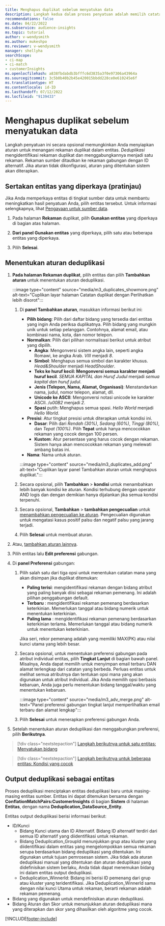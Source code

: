 ```yaml
---
title: Menghapus duplikat sebelum menyatukan data
description: Langkah kedua dalam proses penyatuan adalah memilih catatan mana yang akan disimpan ketika duplikat ditemukan.
recommendations: false
ms.date: 04/22/2022
ms.subservice: audience-insights
ms.topic: tutorial
author: v-wendysmith
ms.author: mukeshpo
ms.reviewer: v-wendysmith
manager: shellyha
searchScope:
- ci-map
- ci-match
- customerInsights
ms.openlocfilehash: a838fbdabdb3bfffc6d3835a3f0e97306a43964a
ms.sourcegitcommit: 3c5b0b40b2b45e420015bbdd228ce0e610245e6f
ms.translationtype: HT
ms.contentlocale: id-ID
ms.lasthandoff: 07/12/2022
ms.locfileid: "9139433"
---
```

# <a name="remove-duplicates-before-unifying-data"></a>Menghapus duplikat sebelum menyatukan data

Langkah penyatuan ini secara opsional memungkinkan Anda menyiapkan aturan untuk menangani rekaman duplikat dalam entitas. *Deduplikasi* mengidentifikasi rekaman duplikat dan menggabungkannya menjadi satu rekaman. Rekaman sumber ditautkan ke rekaman gabungan dengan ID alternatif. Jika aturan tidak dikonfigurasi, aturan yang ditentukan sistem akan diterapkan.

## <a name="include-enriched-entities-preview"></a>Sertakan entitas yang diperkaya (pratinjau)

Jika Anda memperkaya entitas di tingkat sumber data untuk membantu meningkatkan hasil penyatuan Anda, pilih entitas tersebut. Untuk informasi selengkapnya, lihat [Pengayaan untuk sumber data](data-sources-enrichment.md).

1. Pada halaman **Rekaman** duplikat, pilih **Gunakan entitas** yang diperkaya di bagian atas halaman.

1. **Dari panel Gunakan entitas** yang diperkaya, pilih satu atau beberapa entitas yang diperkaya.

1. Pilih **Selesai**.

## <a name="define-deduplication-rules"></a>Menentukan aturan deduplikasi

1. **Pada halaman Rekaman duplikat**, pilih entitas dan pilih **Tambahkan aturan** untuk menentukan aturan deduplikasi.

   :::image type="content" source="media/m3_duplicates_showmore.png" alt-text="Cuplikan layar halaman Catatan duplikat dengan Perlihatkan lebih disorot":::

   1. Di **panel Tambahkan aturan**, masukkan informasi berikut ini:
      - **Pilih bidang**: Pilih dari daftar bidang yang tersedia dari entitas yang ingin Anda periksa duplikatnya. Pilih bidang yang mungkin unik untuk setiap pelanggan. Contohnya, alamat email, atau kombinasi nama, kota, dan nomor telepon.
      - **Normalkan**: Pilih dari pilihan normalisasi berikut untuk atribut yang dipilih.
        - **Angka**: Mengonversi sistem angka lain, seperti angka Romawi, ke angka Arab. *VIII* menjadi *8*.
        - **Simbol**: Menghapus semua simbol dan karakter khusus. *Head&Shoulder* menjadi *HeadShoulder*.
        - **Teks ke huruf kecil: Mengonversi semua karakter menjadi huruf kecil**. *SEMUA KAPITAL dan Huruf Judul* menjadi *semua kapital dan huruf judul*.
        - **Jenis (Telepon, Nama, Alamat, Organisasi)**: Menstandarkan nama, judul, nomor telepon, alamat, dll.
        - **Unicode ke ASCII**: Mengonversi notasi unicode ke karakter ASCII. */u00B2* menjadi *2*.
        - **Spasi** putih: Menghapus semua spasi. *Hello   World* menjadi *Hello World*.
      - **Presisi**: Atur tingkat presisi untuk diterapkan untuk kondisi ini.
        - **Dasar**: Pilih dari *Rendah (30%)*, *Sedang (60%)*, *Tinggi (80%)*, dan *Tepat (100%)*. Pilih **Tepat** untuk hanya mencocokkan rekaman yang cocok dengan 100 persen.
        - **Kustom**: Atur persentase yang harus cocok dengan rekaman. Sistem hanya akan mencocokkan rekaman yang melewati ambang batas ini.
      - **Nama**: Nama untuk aturan.

      :::image type="content" source="media/m3_duplicates_add.png" alt-text="Cuplikan layar panel Tambahkan aturan untuk menghapus duplikat.":::

   1. Secara opsional, pilih **Tambahkan** > **kondisi** untuk menambahkan lebih banyak kondisi ke aturan. Kondisi terhubung dengan operator AND logis dan dengan demikian hanya dijalankan jika semua kondisi terpenuhi.

   1. Secara opsional, **Tambahkan** > **tambahkan pengecualian** untuk [menambahkan pengecualian ke aturan](match-entities.md#add-exceptions-to-a-rule). Pengecualian digunakan untuk mengatasi kasus positif palsu dan negatif palsu yang jarang terjadi.

   1. Pilih **Selesai** untuk membuat aturan.

1. Atau, [tambahkan aturan lainnya](#define-deduplication-rules).

1. Pilih entitas lalu **Edit preferensi** gabungan.

1. Di **panel Preferensi** gabungan:
   1. Pilih salah satu dari tiga opsi untuk menentukan catatan mana yang akan disimpan jika duplikat ditemukan:
      - **Paling terisi**: mengidentifikasi rekaman dengan bidang atribut yang paling banyak diisi sebagai rekaman pemenang. Ini adalah pilihan penggabungan default.
      - **Terbaru** : mengidentifikasi rekaman pemenang berdasarkan keterkinian. Memerlukan tanggal atau bidang numerik untuk menentukan keterkinian.
      - **Paling lama** : mengidentifikasi rekaman pemenang berdasarkan keterkinian terlama. Memerlukan tanggal atau bidang numerik untuk menentukan keterkinian.
      
      Jika seri, rekor pemenang adalah yang memiliki MAX(PK) atau nilai kunci utama yang lebih besar.
      
   1. Secara opsional, untuk menentukan preferensi gabungan pada atribut individual entitas, pilih **Tingkat Lanjut** di bagian bawah panel. Misalnya, Anda dapat memilih untuk menyimpan email terbaru DAN alamat terlengkap dari catatan yang berbeda. Perluas entitas untuk melihat semua atributnya dan tentukan opsi mana yang akan digunakan untuk atribut individual. Jika Anda memilih opsi berbasis kebaruan, Anda juga perlu menentukan bidang tanggal/waktu yang menentukan kebaruan.

      :::image type="content" source="media/m3_adv_merge.png" alt-text="Panel preferensi gabungan tingkat lanjut memperlihatkan email terbaru dan alamat lengkap":::

   1. Pilih **Selesai** untuk menerapkan preferensi gabungan Anda.

1. Setelah menentukan aturan deduplikasi dan menggabungkan preferensi, pilih **Berikutnya**.
  
> [!div class="nextstepaction"]
> [Langkah berikutnya untuk satu entitas: Menyatukan bidang](merge-entities.md)

> [!div class="nextstepaction"]
> [Langkah berikutnya untuk beberapa entitas: Kondisi yang cocok](match-entities.md)

## <a name="deduplication-output-as-an-entity"></a>Output deduplikasi sebagai entitas

Proses deduplikasi menciptakan entitas deduplikasi baru untuk masing-masing entitas sumber. Entitas ini dapat ditemukan bersama dengan **ConflationMatchPairs:CustomerInsights** di bagian **Sistem** di halaman **Entitas**, dengan nama **Deduplication_DataSource_Entity**.

Entitas output deduplikasi berisi informasi berikut:

- ID/Kunci
  - Bidang Kunci utama dan ID Alternatif. Bidang ID alternatif terdiri dari semua ID alternatif yang diidentifikasi untuk rekaman.
  - Bidang Deduplication_GroupId menunjukkan grup atau kluster yang diidentifikasi dalam entitas yang mengelompokkan semua rekaman serupa berdasarkan bidang deduplikasi yang ditentukan. Ini digunakan untuk tujuan pemrosesan sistem. Jika tidak ada aturan deduplikasi manual yang ditentukan dan aturan deduplikasi yang didefinisikan sistem berlaku, Anda tidak dapat menemukan bidang ini dalam entitas output deduplikasi.
  - Deduplication_WinnerId: Bidang ini berisi ID pemenang dari grup atau kluster yang teridentifikasi. Jika Deduplication_WinnerId sama dengan nilai kunci Utama untuk rekaman, berarti rekaman adalah rekaman pemenang.
- Bidang yang digunakan untuk mendefinisikan aturan deduplikasi.
- Bidang Aturan dan Skor untuk menunjukkan aturan deduplikasi mana yang diterapkan dan skor yang dihasilkan oleh algoritme yang cocok.

[!INCLUDE[footer-include](includes/footer-banner.md)]
